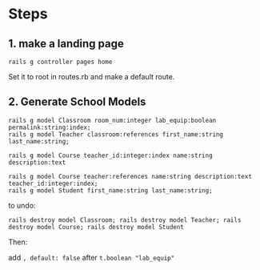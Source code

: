 # Steps

## 1. make a landing page

	rails g controller pages home

Set it to root in routes.rb and make a default route.

## 2. Generate School Models

	rails g model Classroom room_num:integer lab_equip:boolean permalink:string:index;
	rails g model Teacher classroom:references first_name:string last_name:string;

	rails g model Course teacher_id:integer:index name:string description:text 

	rails g model Course teacher:references name:string description:text teacher_id:integer:index;
	rails g model Student first_name:string last_name:string;

to undo:

	rails destroy model Classroom; rails destroy model Teacher; rails destroy model Course; rails destroy model Student

Then:

add `, default: false` after `t.boolean "lab_equip"`  


